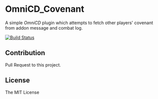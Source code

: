 # OmniCD_Covenant

A simple *OmniCD* plugin which attempts to fetch other players' covenant from addon message and combat log. 

[![Build Status](https://github.com/LiangYuxuan/OmniCD_Covenant/workflows/build/badge.svg)](https://github.com/LiangYuxuan/OmniCD_Covenant/actions?workflow=build)

## Contribution

Pull Request to this project.

## License

The MIT License
